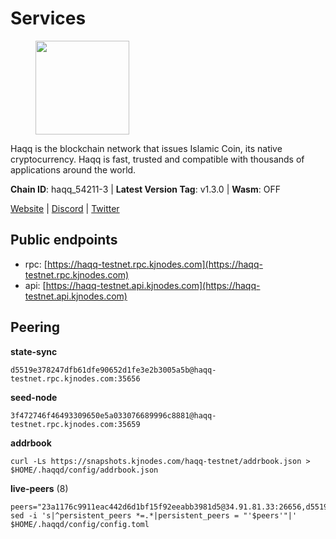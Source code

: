# Services

<figure><img src="https://raw.githubusercontent.com/kj89/testnet_manuals/main/pingpub/logos/haqq.png" width="150" alt=""><figcaption></figcaption></figure>

Haqq is the blockchain network that issues Islamic Coin,  its native cryptocurrency. Haqq is fast, trusted and  compatible with thousands of applications around the world.

**Chain ID**: haqq_54211-3 | **Latest Version Tag**: v1.3.0 | **Wasm**: OFF

[Website](https://islamiccoin.net) | [Discord](https://discord.gg/hU9MHG5kZq) | [Twitter](https://twitter.com/Islamic_Coin)


## Public endpoints

* rpc: [https://haqq-testnet.rpc.kjnodes.com](https://haqq-testnet.rpc.kjnodes.com)
* api: [https://haqq-testnet.api.kjnodes.com](https://haqq-testnet.api.kjnodes.com)

## Peering

**state-sync**

```
d5519e378247dfb61dfe90652d1fe3e2b3005a5b@haqq-testnet.rpc.kjnodes.com:35656
```

**seed-node**

```
3f472746f46493309650e5a033076689996c8881@haqq-testnet.rpc.kjnodes.com:35659
```

**addrbook**
```
curl -Ls https://snapshots.kjnodes.com/haqq-testnet/addrbook.json > $HOME/.haqqd/config/addrbook.json
```

**live-peers** (8)
```
peers="23a1176c9911eac442d6d1bf15f92eeabb3981d5@34.91.81.33:26656,d5519e378247dfb61dfe90652d1fe3e2b3005a5b@65.109.68.190:35656,35e1bf6fda8a37c9c4872527a30b1fe26b0a155f@45.13.59.201:26656,1fefb6b75431482502e125a290deba1e7e539d4e@135.181.148.11:26656,59af99085c961a6a5c8dc4bc8b3abffda16ddccb@135.181.38.62:26656,2d13d679b64e1a574904a140f72815644ec71131@65.21.133.125:30656,62bf004201a90ce00df6f69390378c3d90f6dd7e@34.90.129.213:26656,6570de868d0f7a5b4dc9f5a007ba98319a7fa8b4@194.163.162.31:26656"
sed -i 's|^persistent_peers *=.*|persistent_peers = "'$peers'"|' $HOME/.haqqd/config/config.toml
```
